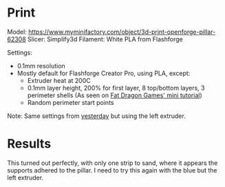 # Print

Model: https://www.myminifactory.com/object/3d-print-openforge-pillar-62308
Slicer: Simplify3d
Filament: White PLA from Flashforge

Settings:
- 0.1mm resolution
- Mostly default for Flashforge Creator Pro, using PLA, except:
    - Extruder heat at 200C
    - 0.1mm layer height, 200% for first layer, 8 top/bottom layers, 3 perimeter shells (As seen on [Fat Dragon Games' mini tutorial](https://www.youtube.com/watch?time_continue=716&v=AqEWl51s9Rw&feature=emb_logo))
    - Random perimeter start points

Note: Same settings from [yesterday](../16/01-openforge-pillar.md) but using the left extruder.

# Results

This turned out perfectly, with only one strip to sand, where it appears the supports adhered to the pillar. I need to try this again with the blue but the left extruder.